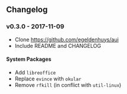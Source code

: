 ## Changelog

### v0.3.0 - 2017-11-09
- Clone https://github.com/egeldenhuys/aui
- Include README and CHANGELOG

#### System Packages
- Add `libreoffice`
- Replace `evince` with `okular`
- Remove `rfkill` (in conflict with `util-linux`)
